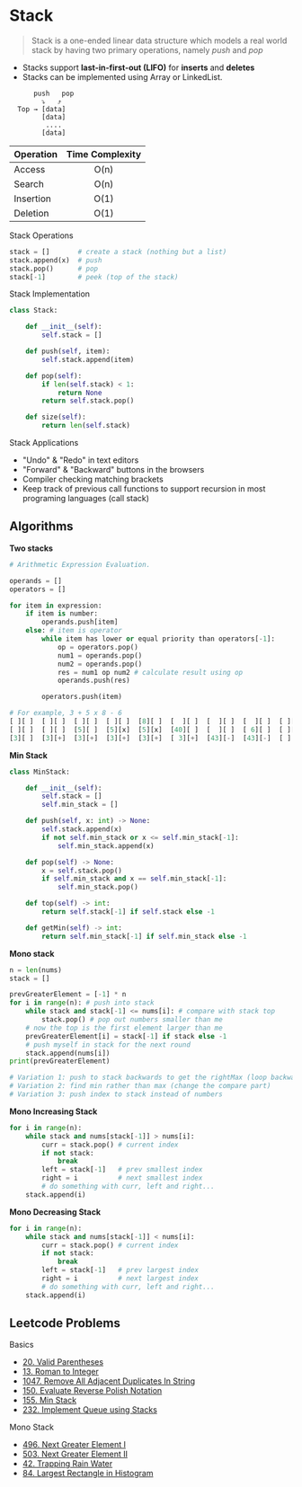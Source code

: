 # Stack

> Stack is a one-ended linear data structure which models a real world stack by having two primary operations, namely _push_ and _pop_

- Stacks support **last-in-first-out (LIFO)** for **inserts** and **deletes**
- Stacks can be implemented using Array or LinkedList.

```
      push   pop
        ⤵   ⤴
  Top → [data]
        [data]
         ....
        [data]
```

| Operation  | Time Complexity |
| ---------- | :-------------: |
| Access     | O(n)            |
| Search     | O(n)            |
| Insertion  | O(1)            |
| Deletion   | O(1)            |

Stack Operations
```py
stack = []       # create a stack (nothing but a list)
stack.append(x)  # push
stack.pop()      # pop
stack[-1]        # peek (top of the stack)
```

Stack Implementation
```py
class Stack:

    def __init__(self):
        self.stack = []

    def push(self, item):
        self.stack.append(item)

    def pop(self):
        if len(self.stack) < 1:
            return None
        return self.stack.pop()

    def size(self):
        return len(self.stack)
```

Stack Applications
- "Undo" & "Redo" in text editors
- "Forward" & "Backward" buttons in the browsers
- Compiler checking matching brackets
- Keep track of previous call functions to support recursion in most programing languages (call stack)

## Algorithms

**Two stacks**
```py
# Arithmetic Expression Evaluation.

operands = []
operators = []

for item in expression:
    if item is number:
        operands.push[item]
    else: # item is operator
        while item has lower or equal priority than operators[-1]:
            op = operators.pop()
            num1 = operands.pop()
            num2 = operands.pop()
            res = num1 op num2 # calculate result using op
            operands.push(res)

        operators.push(item)

# For example, 3 + 5 x 8 - 6
[ ][ ]  [ ][ ]  [ ][ ]  [ ][ ]  [8][ ]  [  ][ ]  [  ][ ]  [  ][ ]  [ ][ ]
[ ][ ]  [ ][ ]  [5][ ]  [5][x]  [5][x]  [40][ ]  [  ][ ]  [ 6][ ]  [ ][ ]
[3][ ]  [3][+]  [3][+]  [3][+]  [3][+]  [ 3][+]  [43][-]  [43][-]  [ ][ ]
```

**Min Stack**
```py
class MinStack:

    def __init__(self):
        self.stack = []
        self.min_stack = []

    def push(self, x: int) -> None:
        self.stack.append(x)
        if not self.min_stack or x <= self.min_stack[-1]:
            self.min_stack.append(x)

    def pop(self) -> None:
        x = self.stack.pop()
        if self.min_stack and x == self.min_stack[-1]:
            self.min_stack.pop()

    def top(self) -> int:
        return self.stack[-1] if self.stack else -1

    def getMin(self) -> int:
        return self.min_stack[-1] if self.min_stack else -1
```

**Mono stack**
```py
n = len(nums)
stack = []

prevGreaterElement = [-1] * n
for i in range(n): # push into stack
    while stack and stack[-1] <= nums[i]: # compare with stack top
        stack.pop() # pop out numbers smaller than me
    # now the top is the first element larger than me
    prevGreaterElement[i] = stack[-1] if stack else -1
    # push myself in stack for the next round
    stack.append(nums[i])
print(prevGreaterElement)

# Variation 1: push to stack backwards to get the rightMax (loop backwards)
# Variation 2: find min rather than max (change the compare part)
# Variation 3: push index to stack instead of numbers
```

**Mono Increasing Stack**
```py
for i in range(n):
    while stack and nums[stack[-1]] > nums[i]:
        curr = stack.pop() # current index
        if not stack:
            break
        left = stack[-1]   # prev smallest index
        right = i          # next smallest index
        # do something with curr, left and right...
    stack.append(i)
```

**Mono Decreasing Stack**
```py
for i in range(n):
    while stack and nums[stack[-1]] < nums[i]:
        curr = stack.pop() # current index
        if not stack:
            break
        left = stack[-1]   # prev largest index
        right = i          # next largest index
        # do something with curr, left and right...
    stack.append(i)
```

## Leetcode Problems

Basics
- [20. Valid Parentheses](https://leetcode.com/problems/valid-parentheses/)
- [13. Roman to Integer](https://leetcode.com/problems/roman-to-integer/)
- [1047. Remove All Adjacent Duplicates In String](https://leetcode.com/problems/remove-all-adjacent-duplicates-in-string/)
- [150. Evaluate Reverse Polish Notation](https://leetcode.com/problems/evaluate-reverse-polish-notation/)
- [155. Min Stack](https://leetcode.com/problems/min-stack/)
- [232. Implement Queue using Stacks](https://leetcode.com/problems/implement-queue-using-stacks/)

Mono Stack
- [496. Next Greater Element I](https://leetcode.com/problems/next-greater-element-i/)
- [503. Next Greater Element II](https://leetcode.com/problems/next-greater-element-ii/)
- [42. Trapping Rain Water](https://leetcode.com/problems/trapping-rain-water/)
- [84. Largest Rectangle in Histogram](https://leetcode.com/problems/largest-rectangle-in-histogram/)
